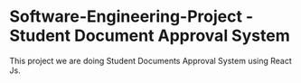 # Software-Engineering-Project - Student Document Approval System
This project we are doing Student Documents Approval System using React Js.
